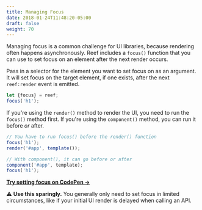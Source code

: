 ```yaml
---
title: Managing Focus
date: 2018-01-24T11:48:20-05:00
draft: false
weight: 70
---
```


Managing focus is a common challenge for UI libraries, because rendering often happens asynchronously. Reef includes a `focus()` function that you can use to set focus on an element after the next render occurs.

Pass in a selector for the element you want to set focus on as an argument. It will set focus on the target element, if one exists, after the next `reef:render` event is emitted.

```js
let {focus} = reef;
focus('h1');
```

If you're using the `render()` method to render the UI, you need to run the `focus()` method first. If you're using the `component()` method, you can run it before _or_ after.

```js
// You have to run focus() before the render() function
focus('h1');
render('#app', template());

// With component(), it can go before or after
component('#app', template);
focus('h1');
```

**[Try setting focus on CodePen &rarr;](https://codepen.io/cferdinandi/pen/YzdbjYQ)**

<div class="callout">
	⚠️ <strong>Use this sparingly.</strong> You generally only need to set focus in limited circumstances, like if your initial UI render is delayed when calling an API.
</div>
